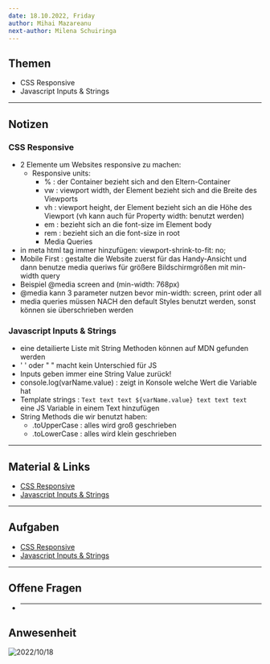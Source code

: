 ```yaml
---
date: 18.10.2022, Friday
author: Mihai Mazareanu
next-author: Milena Schuiringa
---
```


## Themen

- CSS Responsive
- Javascript Inputs & Strings

---

## Notizen

### CSS Responsive

- 2 Elemente um Websites responsive zu machen:
  - Responsive units:
    - % : der Container bezieht sich and den Eltern-Container
    - vw : viewport width, der Element bezieht sich and die Breite des Viewports
    - vh : viewport height, der Element bezieht sich an die Höhe des Viewport (vh kann auch für Property width: benutzt werden)
    - em : bezieht sich an die font-size im Element body
    - rem : bezieht sich an die font-size in root
    - Media Queries
- in meta html tag immer hinzufügen: viewport-shrink-to-fit: no;
- Mobile First : gestalte die Website zuerst für das Handy-Ansicht und dann benutze media queriws für größere Bildschirmgrößen mit min-width query
- Beispiel @media screen and (min-width: 768px)
- @media kann 3 parameter nutzen bevor min-width: screen, print oder all
- media queries müssen NACH den default Styles benutzt werden, sonst können sie überschrieben werden

### Javascript Inputs & Strings

- eine detailierte Liste mit String Methoden können auf MDN gefunden werden
- ' ' oder " " macht kein Unterschied für JS
- Inputs geben immer eine String Value zurück!
- console.log(varName.value) : zeigt in Konsole welche Wert die Variable hat
- Template strings : `Text text text ${varName.value} text text text` eine JS Variable in einem Text hinzufügen
- String Methods die wir benutzt haben:
  - .toUpperCase : alles wird groß geschrieben
  - .toLowerCase : alles wird klein geschrieben

---

## Material & Links

- [CSS Responsive](../sessions/css-responsive/css-responsive.md)
- [Javascript Inputs & Strings](../sessions/js-inputs-and-strings/js-inputs-and-strings.md)

---

## Aufgaben

- [CSS Responsive](../sessions/css-responsive/challenges-css-responsive.md)
- [Javascript Inputs & Strings](../sessions/js-inputs-and-strings/challenges-js-inputs-and-strings.md)

---

## Offene Fragen

- ***

## Anwesenheit

![2022/10/18](../images/2022-10-18.png)
